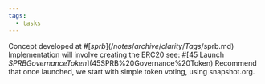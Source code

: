 ```yaml
---
tags:
  - tasks
---
```

Concept developed at #[$sprb](/notes/archive/clarity/Tags/$sprb.md) 
Implementation will involve creating the ERC20 see: #[45 Launch $SPRB Governance Token](45%20Launch%20$SPRB%20Governance%20Token) 
Recommend that once launched, we start with simple token voting, using snapshot.org.